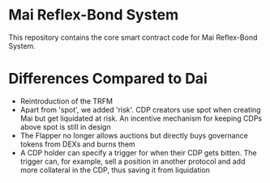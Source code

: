 # Mai Reflex-Bond System

This repository contains the core smart contract code for Mai Reflex-Bond System.

# Differences Compared to Dai

- Reintroduction of the TRFM
- Apart from 'spot', we added 'risk'. CDP creators use spot when creating Mai but get liquidated at risk. An incentive mechanism for keeping CDPs above spot is still in design
- The Flapper no longer allows auctions but directly buys governance tokens from DEXs and burns them
- A CDP holder can specify a trigger for when their CDP gets bitten. The trigger can, for example, sell a position in another protocol and add more collateral in the CDP, thus saving it from liquidation
